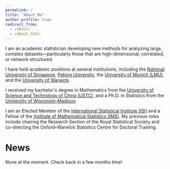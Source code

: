 ```yaml
---
permalink: /
title: "About Me"
author_profile: true
redirect_from: 
  - /about/
  - /about.html
---
```


I am an academic statistician developing new methods for analyzing large, complex datasets—particularly those that are high-dimensional, correlated, or network-structured.

I have held academic positions at several institutions, including the [National University of Singapore](https://www.nus.edu.sg/), [Peking University](https://pku.edu.cn/), the [University of Munich (LMU)](https://www.en.uni-muenchen.de/), and the [University of Warwick](https://warwick.ac.uk/).

I received my bachelor's degree in Mathematics from the [University of Science and Technology of China (USTC)](https://math.ustc.edu.cn/), and a Ph.D. in Statistics from the [University of Wisconsin–Madison](https://stat.wisc.edu/).

I am an Elected Member of the [International Statistical Institute (ISI)](https://isi-web.org/) and a Fellow of the [Institute of Mathematical Statistics (IMS)](https://imstat.org/). My previous roles include chairing the Research Section of the Royal Statistical Society and co-directing the Oxford–Warwick Statistics Centre for Doctoral Training.


News
======
None at the moment. Check back in a few months time!
